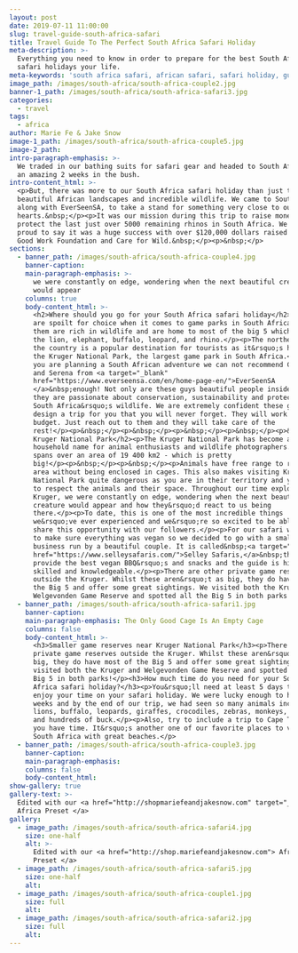 ```yaml
---
layout: post
date: 2019-07-11 11:00:00
slug: travel-guide-south-africa-safari
title: Travel Guide To The Perfect South Africa Safari Holiday
meta-description: >-
  Everything you need to know in order to prepare for the best South African
  safari holidays your life.
meta-keywords: 'south africa safari, african safari, safari holiday, guide for south africa'
image_path: /images/south-africa/south-africa-couple2.jpg
banner-1_path: /images/south-africa/south-africa-safari3.jpg
categories:
  - travel
tags:
  - africa
author: Marie Fe & Jake Snow
image-1_path: /images/south-africa/south-africa-couple5.jpg
image-2_path:
intro-paragraph-emphasis: >-
  We traded in our bathing suits for safari gear and headed to South Africa for
  an amazing 2 weeks in the bush.
intro-content_html: >-
  <p>But, there was more to our South Africa safari holiday than just the
  beautiful African landscapes and incredible wildlife. We came to South Africa,
  along with EverSeenSA, to take a stand for something very close to our
  hearts.&nbsp;</p><p>It was our mission during this trip to raise money to
  protect the last just over 5000 remaining rhinos in South Africa. We are so
  proud to say it was a huge success with over $120,000 dollars raised for The
  Good Work Foundation and Care for Wild.&nbsp;</p><p>&nbsp;</p>
sections:
  - banner_path: /images/south-africa/south-africa-couple4.jpg
    banner-caption:
    main-paragraph-emphasis: >-
      we were constantly on edge, wondering when the next beautiful creature
      would appear
    columns: true
    body-content_html: >-
      <h2>Where should you go for your South Africa safari holiday</h2><p>You
      are spoilt for choice when it comes to game parks in South Africa. All of
      them are rich in wildlife and are home to most of the big 5 which include
      the lion, elephant, buffalo, leopard, and rhino.</p><p>The northeast of
      the country is a popular destination for tourists as it&rsquo;s home to
      the Kruger National Park, the largest game park in South Africa.</p><p>If
      you are planning a South African adventure we can not recommend Charlie
      and Serena from <a target="_blank"
      href="https://www.everseensa.com/en/home-page-en/">EverSeenSA
      </a>&nbsp;enough! Not only are these guys beautiful people inside and out,
      they are passionate about conservation, sustainability and protecting
      South Africa&rsquo;s wildlife. We are extremely confident these guys will
      design a trip for you that you will never forget. They will work with any
      budget. Just reach out to them and they will take care of the
      rest!</p><p>&nbsp;</p><p>&nbsp;</p><p>&nbsp;</p><p>&nbsp;</p><p>&nbsp;</p><p>&nbsp;</p><p>&nbsp;</p><h2>Why
      Kruger National Park</h2><p>The Kruger National Park has become a
      household name for animal enthusiasts and wildlife photographers. The park
      spans over an area of 19 400 km2 - which is pretty
      big!</p><p>&nbsp;</p><p>&nbsp;</p><p>Animals have free range to roam this
      area without being enclosed in cages. This also makes visiting Kruger
      National Park quite dangerous as you are in their territory and you need
      to respect the animals and their space. Throughout our time exploring the
      Kruger, we were constantly on edge, wondering when the next beautiful
      creature would appear and how they&rsquo;d react to us being
      there.</p><p>To date, this is one of the most incredible things
      we&rsquo;ve ever experienced and we&rsquo;re so excited to be able to
      share this opportunity with our followers.</p><p>For our safari we wanted
      to make sure everything was vegan so we decided to go with a small
      business run by a beautiful couple. It is called&nbsp;<a target="_blank"
      href="https://www.selleysafaris.com/">Selley Safaris,</a>&nbsp;they
      provide the best vegan BBQ&rsquo;s and snacks and the guide is highly
      skilled and knowledgeable.</p><p>There are other private game reserves
      outside the Kruger. Whilst these aren&rsquo;t as big, they do have most of
      the Big 5 and offer some great sightings. We visited both the Kruger and
      Welgevonden Game Reserve and spotted all the Big 5 in both parks!</p>
  - banner_path: /images/south-africa/south-africa-safari1.jpg
    banner-caption:
    main-paragraph-emphasis: The Only Good Cage Is An Empty Cage
    columns: false
    body-content_html: >-
      <h3>Smaller game reserves near Kruger National Park</h3><p>There are other
      private game reserves outside the Kruger. Whilst these aren&rsquo;t as
      big, they do have most of the Big 5 and offer some great sightings. We
      visited both the Kruger and Welgevonden Game Reserve and spotted all the
      Big 5 in both parks!</p><h3>How much time do you need for your South
      Africa safari holiday?</h3><p>You&rsquo;ll need at least 5 days to really
      enjoy your time on your safari holiday. We were lucky enough to have 2
      weeks and by the end of our trip, we had seen so many animals including
      lions, buffalo, leopards, giraffes, crocodiles, zebras, monkeys, hippos
      and hundreds of buck.</p><p>Also, try to include a trip to Cape Town if
      you have time. It&rsquo;s another one of our favorite places to visit in
      South Africa with great beaches.</p>
  - banner_path: /images/south-africa/south-africa-couple3.jpg
    banner-caption:
    main-paragraph-emphasis:
    columns: false
    body-content_html:
show-gallery: true
gallery-text: >-
  Edited with our <a href="http://shopmariefeandjakesnow.com" target="_blank">
  Africa Preset </a>
gallery:
  - image_path: /images/south-africa/south-africa-safari4.jpg
    size: one-half
    alt: >-
      Edited with our <a href="http://shop.mariefeandjakesnow.com"> Africa
      Preset </a>
  - image_path: /images/south-africa/south-africa-safari5.jpg
    size: one-half
    alt:
  - image_path: /images/south-africa/south-africa-couple1.jpg
    size: full
    alt:
  - image_path: /images/south-africa/south-africa-safari2.jpg
    size: full
    alt:
---
```

